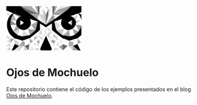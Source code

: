 <img src="./logo.png" alt="logo" width="200"/>

# Ojos de Mochuelo

Este repositorio contiene el código de los ejemplos presentados en el blog [Ojos de Mochuelo](https://ojosdemochuelo.net).
